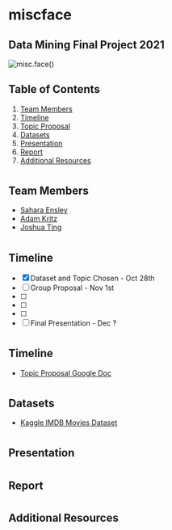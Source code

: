 # miscface
## Data Mining Final Project 2021

![misc.face()](https://s3-ap-south-1.amazonaws.com/av-blog-media/wp-content/uploads/2017/02/28105325/DF_31.png)

## Table of Contents
1. [Team Members](#team_members)
2. [Timeline](#timeline)
3. [Topic Proposal](#topic_proposal)
4. [Datasets](#datasets)
5. [Presentation](#presentation)
6. [Report](#report)
7. [Additional Resources](#resources)

# <a name="team_members"></a>
## Team Members
* [Sahara Ensley](https://github.com/Saharae)
* [Adam Kritz](https://github.com/adamkritz)
* [Joshua Ting](https://github.com/justjoshtings)

# <a name="timeline"></a>
## Timeline
- [X] Dataset and Topic Chosen - Oct 28th
- [ ] Group Proposal - Nov 1st
- [ ] 
- [ ] 
- [ ] 
- [ ] Final Presentation - Dec ?

# <a name="topic_proposal"></a>
## Timeline
* [Topic Proposal Google Doc](https://docs.google.com/document/d/1S1kVV3D69of6toTyy8Y6Jet_hQxWgXRaJ3Osm7h5Meo/edit?usp=sharing)

# <a name="datasets"></a>
## Datasets
* [Kaggle IMDB Movies Dataset](https://www.kaggle.com/stefanoleone992/imdb-extensive-dataset?select=IMDb+ratings.csv)
# <a name="presentation"></a>
## Presentation

# <a name="report"></a>
## Report

# <a name="resources"></a>
## Additional Resources